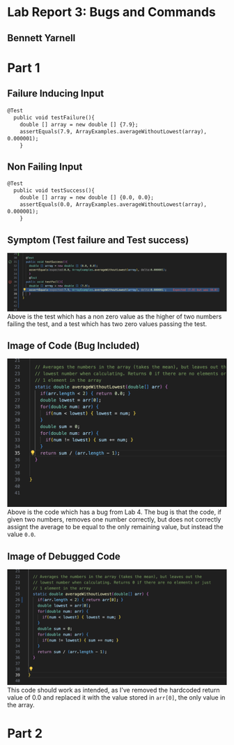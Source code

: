 # Lab Report 3: Bugs and Commands
## Bennett Yarnell 



# Part 1

## Failure Inducing Input

```
@Test
  public void testFailure(){
    double [] array = new double [] {7.9};
    assertEquals(7.9, ArrayExamples.averageWithoutLowest(array), 0.000001);
    }
```

## Non Failing Input

```
@Test
  public void testSuccess(){
    double [] array = new double [] {0.0, 0.0};
    assertEquals(0.0, ArrayExamples.averageWithoutLowest(array), 0.000001);
    }
```
## Symptom (Test failure and Test success)
![image](testTest.png)
Above is the test which has a non zero value as the higher of two numbers failing the test, and a test which has two zero values passing the test.

## Image of Code (Bug Included)
![image](buggyCode.png)
Above is the code which has a bug from Lab 4. The bug is that the code, if given two numbers, removes one number correctly, but does not correctly assignt the average to be equal to the only remaining value, but instead the value ```0.0```.

## Image of Debugged Code
![image](fixedBug.png)
This code should work as intended, as I've removed the hardcoded return value of 0.0 and replaced it with the value stored in ```arr[0]```, the only value in the array. 

# Part 2






